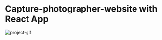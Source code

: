 # Capture-photographer-website with React App

<img src="https://github.com/AliAbukahil/capture-photographer-website/blob/master/src/img/ezgif.com-gif-maker%20(1).gif" alt="project-gif">
